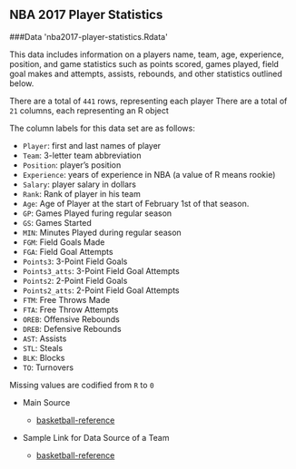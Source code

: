 ## NBA 2017 Player Statistics

###Data 'nba2017-player-statistics.Rdata'

This data includes information on a players name, team, age, experience, position, and game statistics such as points scored, games played, field goal makes and attempts, assists, rebounds, and other statistics outlined below.

There are a total of `441` rows, representing each player
There are a total of `21` columns, each representing an R object

The column labels for this data set are as follows:
- `Player`: first and last names of player
- `Team`: 3-letter team abbreviation
- `Position`: player’s position
- `Experience`: years of experience in NBA (a value of R means rookie)
- `Salary`: player salary in dollars
- `Rank`: Rank of player in his team
- `Age`: Age of Player at the start of February 1st of that season.
- `GP`: Games Played furing regular season
- `GS`: Games Started
- `MIN`: Minutes Played during regular season
- `FGM`: Field Goals Made
- `FGA`: Field Goal Attempts
- `Points3`: 3-Point Field Goals
- `Points3_atts`: 3-Point Field Goal Attempts
- `Points2`: 2-Point Field Goals
- `Points2_atts`: 2-Point Field Goal Attempts
- `FTM`: Free Throws Made
- `FTA`: Free Throw Attempts
- `OREB`: Offensive Rebounds
- `DREB`: Defensive Rebounds
- `AST`: Assists
- `STL`: Steals
- `BLK`: Blocks
- `TO`: Turnovers

Missing values are codified from `R` to `0`

- Main Source
    - [basketball-reference](www.basketball-reference.com)

- Sample Link for Data Source of a Team
    - [basketball-reference](https://www.basketball-reference.com/teams/GSW/2017.html)


